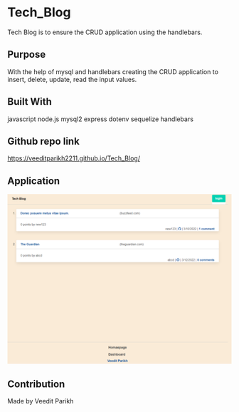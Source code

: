 # Tech_Blog
Tech Blog is to ensure the CRUD application using the handlebars.
## Purpose

With the help of mysql and handlebars creating the CRUD application to insert, delete, update, read the input values.
## Built With

javascript
node.js
mysql2
express
dotenv
sequelize
handlebars

## Github repo link
https://veeditparikh2211.github.io/Tech_Blog/

## Application

![](/public/images/Screenshot.png)
## Contribution

Made by Veedit Parikh